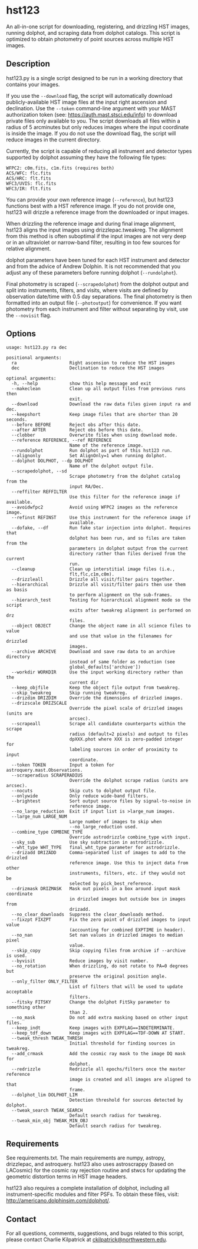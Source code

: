 # hst123

An all-in-one script for downloading, registering, and drizzling HST images, running dolphot, and scraping data from dolphot catalogs.  This script is optimized to obtain photometry of point sources across multiple HST images.

## Description

hst123.py is a single script designed to be run in a working directory that contains your images.

If you use the `--download` flag, the script will automatically download publicly-available HST image files at the input right ascension and declination.  Use the `--token` command-line argument with your MAST authorization token (see: https://auth.mast.stsci.edu/info) to download private files only available to you.  The script downloads all files within a radius of 5 arcminutes but only reduces images where the input coordinate is inside the image.  If you do not use the download flag, the script will reduce images in the current directory.

Currently, the script is capable of reducing all instrument and detector types supported by dolphot assuming they have the following file types:

```
WFPC2: c0m.fits, c1m.fits (requires both)
ACS/WFC: flc.fits
ACS/HRC: flt.fits
WFC3/UVIS: flc.fits
WFC3/IR: flt.fits
```

You can provide your own reference image (`--reference`), but hst123 functions best with a HST reference image.  If you do not provide one, hst123 will drizzle a reference image from the downloaded or input images.

When drizzling the reference image and during final image alignment, hst123 aligns the input images using drizzlepac.tweakreg. The alignment from this method is often suboptimal if the input images are not very deep or in an ultraviolet or narrow-band filter, resulting in too few sources for relative alignment.

dolphot parameters have been tuned for each HST instrument and detector and from the advice of Andrew Dolphin. It is not recommended that you adjust any of these parameters before running dolphot (`--rundolphot`).

Final photometry is scraped (`--scrapedolphot`) from the dolphot output and split into instruments, filters, and visits, where visits are defined by observation date/time with 0.5 day separations. The final photometry is then formatted into an output file (`--photoutput`) for convenience.  If you want photometry from each instrument and filter without separating by visit, use the `--novisit` flag.

## Options

```
usage: hst123.py ra dec

positional arguments:
  ra                    Right ascension to reduce the HST images
  dec                   Declination to reduce the HST images

optional arguments:
  -h, --help            show this help message and exit
  --makeclean           Clean up all output files from previous runs then
                        exit.
  --download            Download the raw data files given input ra and dec.
  --keepshort           Keep image files that are shorter than 20 seconds.
  --before BEFORE       Reject obs after this date.
  --after AFTER         Reject obs before this date.
  --clobber             Overwrite files when using download mode.
  --reference REFERENCE, --ref REFERENCE
                        Name of the reference image.
  --rundolphot          Run dolphot as part of this hst123 run.
  --alignonly           Set AlignOnly=1 when running dolphot.
  --dolphot DOLPHOT, --dp DOLPHOT
                        Name of the dolphot output file.
  --scrapedolphot, --sd
                        Scrape photometry from the dolphot catalog from the
                        input RA/Dec.
  --reffilter REFFILTER
                        Use this filter for the reference image if available.
  --avoidwfpc2          Avoid using WFPC2 images as the reference image.
  --refinst REFINST     Use this instrument for the reference image if
                        available.
  --dofake, --df        Run fake star injection into dolphot. Requires that
                        dolphot has been run, and so files are taken from the
                        parameters in dolphot output from the current
                        directory rather than files derived from the current
                        run.
  --cleanup             Clean up interstitial image files (i.e.,
                        flt,flc,c1m,c0m).
  --drizzleall          Drizzle all visit/filter pairs together.
  --hierarchical        Drizzle all visit/filter pairs then use them as basis
                        to perform alignment on the sub-frames.
  --hierarch_test       Testing for hierarchical alignment mode so the script
                        exits after tweakreg alignment is performed on drz
                        files.
  --object OBJECT       Change the object name in all science files to value
                        and use that value in the filenames for drizzled
                        images.
  --archive ARCHIVE     Download and save raw data to an archive directory
                        instead of same folder as reduction (see
                        global_defaults['archive'])
  --workdir WORKDIR     Use the input working directory rather than the
                        current dir
  --keep_objfile        Keep the object file output from tweakreg.
  --skip_tweakreg       Skip running tweakreg.
  --drizdim DRIZDIM     Override the dimensions of drizzled images.
  --drizscale DRIZSCALE
                        Override the pixel scale of drizzled images (units are
                        arcsec).
  --scrapeall           Scrape all candidate counterparts within the scrape
                        radius (default=2 pixels) and output to files
                        dpXXX.phot where XXX is zero-padded integer for
                        labeling sources in order of proximity to input
                        coordinate.
  --token TOKEN         Input a token for astroquery.mast.Observations.
  --scraperadius SCRAPERADIUS
                        Override the dolphot scrape radius (units are arcsec).
  --nocuts              Skip cuts to dolphot output file.
  --onlywide            Only reduce wide-band filters.
  --brightest           Sort output source files by signal-to-noise in
                        reference image.
  --no_large_reduction  Exit if input list is >large_num images.
  --large_num LARGE_NUM
                        Large number of images to skip when
                        --no_large_reduction used.
  --combine_type COMBINE_TYPE
                        Override astrodrizzle combine_type with input.
  --sky_sub             Use sky subtraction in astrodrizzle.
  --wht_type WHT_TYPE   final_wht_type parameter for astrodrizzle.
  --drizadd DRIZADD     Comma-separated list of images to add to the drizzled
                        reference image. Use this to inject data from other
                        instruments, filters, etc. if they would not be
                        selected by pick_best_reference.
  --drizmask DRIZMASK   Mask out pixels in a box around input mask coordinate
                        in drizzled images but outside box in images from
                        drizadd.
  --no_clear_downloads  Suppress the clear_downloads method.
  --fixzpt FIXZPT       Fix the zero point of drizzled images to input value
                        (accounting for combined EXPTIME in header).
  --no_nan              Set nan values in drizzled images to median pixel
                        value.
  --skip_copy           Skip copying files from archive if --archive is used.
  --byvisit             Reduce images by visit number.
  --no_rotation         When drizzling, do not rotate to PA=0 degrees but
                        preserve the original position angle.
  --only_filter ONLY_FILTER
                        List of filters that will be used to update acceptable
                        filters.
  --fitsky FITSKY       Change the dolphot FitSky parameter to something other
                        than 2.
  --no_mask             Do not add extra masking based on other input files.
  --keep_indt           Keep images with EXPFLAG==INDETERMINATE.
  --keep_tdf_down       Keep images with EXPFLAG==TDF-DOWN AT START.
  --tweak_thresh TWEAK_THRESH
                        Initial threshold for finding sources in tweakreg.
  --add_crmask          Add the cosmic ray mask to the image DQ mask for
                        dolphot.
  --redrizzle           Redrizzle all epochs/filters once the master reference
                        image is created and all images are aligned to that
                        frame.
  --dolphot_lim DOLPHOT_LIM
                        Detection threshold for sources detected by dolphot.
  --tweak_search TWEAK_SEARCH
                        Default search radius for tweakreg.
  --tweak_min_obj TWEAK_MIN_OBJ
                        Default search radius for tweakreg.
```

## Requirements

See requirements.txt.  The main requirements are numpy, astropy, drizzlepac, and astroquery.  hst123 also uses astroscrappy (based on LACosmic) for the cosmic ray rejection routine and stwcs for updating the geometric distortion terms in HST image headers.

hst123 also requires a complete installation of dolphot, including all instrument-specific modules and filter PSFs.  To obtain these files, visit: http://americano.dolphinsim.com/dolphot/.

## Contact

For all questions, comments, suggestions, and bugs related to this script, please contact Charlie Kilpatrick at ckilpatrick@northwestern.edu.
